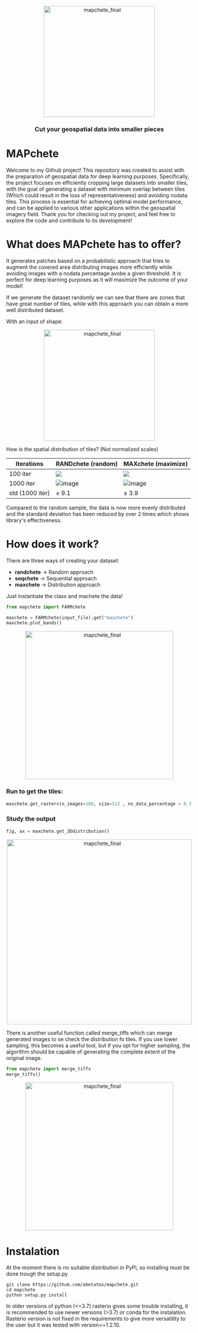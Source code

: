 <p align="center">
  <img width="300" alt="mapchete_final" src="https://user-images.githubusercontent.com/76526314/219464092-ee4e075c-c8c7-4d39-8017-cb0ede17248f.png">
</p>

<h3 align="center">
    <p>Cut your geospatial data into smaller pieces</p>
</h3>

# MAPchete

Welcome to my Github project! This repository was created to assist with the preparation of geospatial data for deep learning purposes. Specifically, the project focuses on efficiently cropping large datasets into smaller tiles, with the goal of generating a dataset with minimum overlap between tiles (Which could result in the loss of representativeness) and avoiding nodata tiles. This process is essential for achieving optimal model performance, and can be applied to various other applications within the geospatial imagery field. Thank you for checking out my project, and feel free to explore the code and contribute to its development!

# What does MAPchete has to offer?

It generates patches based on a probabilistic approach that tries to augment the covered area distributing images more efficiently while avoiding images with a nodata percentage avobe a given threshold. It is perfect for deep learning purposes as it will maximize the outcome of your model! 

If we generate the dataset randomly we can see that there are zones that have great number of tiles, while with this approach you can obtain a more well distributed dataset. 

With an input of shape: 
<p align="center">
  <img width="300" alt="mapchete_final" src="https://user-images.githubusercontent.com/76526314/219682129-756f265c-6f4c-4c20-bc2e-bc5e438f4721.png">
</p>

How is the spatial distribution of tiles? (Not normalized scales)

Iterations | RANDchete (random) | MAXchete (maximize)
--- | --- | ---
100 iter | ![](https://user-images.githubusercontent.com/76526314/219666167-64e7f0a8-df76-4422-8665-a6f908b0a98b.png) | ![](https://user-images.githubusercontent.com/76526314/219665645-7eefad2e-bc33-43cb-99fa-5374f6c84ea4.png)
1000 iter | ![image](https://user-images.githubusercontent.com/76526314/219706410-985e57b5-5698-49e6-afdb-856fe01c073b.png) | ![image](https://user-images.githubusercontent.com/76526314/219707072-d8134441-64ba-41a3-a23a-74466f6c5bda.png)
std (1000 iter) | &plusmn; 9.1  |  &plusmn; 3.9

Compared to the random sample, the data is now more evenly distributed and the standard deviation has been reduced by over 2 times which shows library's effectiveness.

# How does it work?

There are three ways of creating your dataset: 

- **randchete** -> Random approach 
- **seqchete** -> Sequential approach 
- **maxchete** -> Distribution approach

Just instantiate the class and machete the data!

```python 
from mapchete import FARMchete

maxchete = FARMchete(input_file).get("maxchete")
maxchete.plot_bands()
```

<p align="center">
  <img width="400" alt="mapchete_final" src="https://user-images.githubusercontent.com/76526314/219875276-3a05f852-d68b-4f41-a684-f48147edbda5.png">
</p>

### Run to get the tiles: 

```python
maxchete.get_rasters(n_images=100, size=512 , no_data_percentage = 0.3, output_path="raster_clip", clear_output_path=True)
```

### Study the output
```python 
fig, ax = maxchete.get_3Ddistribution()
```

<p align="center">
  <img width="500" alt="mapchete_final" src="https://user-images.githubusercontent.com/76526314/219876116-ce051ecf-021d-4996-bc1b-e68274f624b1.png">
</p>


There is another useful function called merge_tiffs which can merge generated images to se check the distribution fo tiles. If you use lower sampling, this becomes a useful tool, but if you opt for higher sampling, the algorithm should be capable of generating the complete extent of the original image.

``` python
from mapchete import merge_tiffs
merge_tiffs()
```
<p align="center">
  <img width="400" alt="mapchete_final" src="https://user-images.githubusercontent.com/76526314/219876203-2e36d9b6-9edf-4982-b9ba-c3d8c559c962.png">
</p>

# Instalation

At the moment there is no suitable distribution in PyPi, so installing must be done trough the setup.py
```
git clone https://github.com/abetatos/mapchete.git 
cd mapchete
python setup.py install
```

In older versions of python (<=3.7) rasterio gives some trouble installing, it is recommended to use newer versions (>3.7) or conda for the instalation. Rasterio version is not fixed in the requirements to give more versatility to the user but it was tested with version==1.2.10. 
